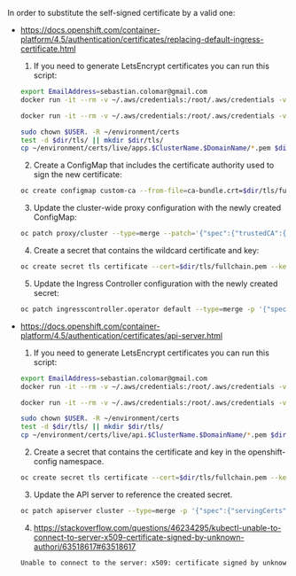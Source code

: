 In order to substitute the self-signed certificate by a valid one:
* https://docs.openshift.com/container-platform/4.5/authentication/certificates/replacing-default-ingress-certificate.html
  
  1. If you need to generate LetsEncrypt certificates you can run this script:
  ```bash
  export EmailAddress=sebastian.colomar@gmail.com
  docker run -it --rm -v ~/.aws/credentials:/root/.aws/credentials -v ~/environment/certs:/etc/letsencrypt certbot/dns-route53 certonly -n --dns-route53 --agree-tos --email $EmailAddress -d *.apps.$ClusterName.$DomainName
  
  docker run -it --rm -v ~/.aws/credentials:/root/.aws/credentials -v ~/environment/certs:/etc/letsencrypt certbot/dns-route53 certificates
  
  sudo chown $USER. -R ~/environment/certs
  test -d $dir/tls/ || mkdir $dir/tls/
  cp ~/environment/certs/live/apps.$ClusterName.$DomainName/*.pem $dir/tls/


  ```
  2. Create a ConfigMap that includes the certificate authority used to sign the new certificate:
  ```bash
  oc create configmap custom-ca --from-file=ca-bundle.crt=$dir/tls/fullchain.pem -n openshift-config


  ```
  3. Update the cluster-wide proxy configuration with the newly created ConfigMap:
  ```bash
  oc patch proxy/cluster --type=merge --patch='{"spec":{"trustedCA":{"name":"custom-ca"}}}'


  ```
  4. Create a secret that contains the wildcard certificate and key:
  ```bash
  oc create secret tls certificate --cert=$dir/tls/fullchain.pem --key=$dir/tls/privkey.pem -n openshift-ingress


  ```
  5. Update the Ingress Controller configuration with the newly created secret:
  ```bash
  oc patch ingresscontroller.operator default --type=merge -p '{"spec":{"defaultCertificate": {"name": "certificate"}}}' -n openshift-ingress-operator


  ```

* https://docs.openshift.com/container-platform/4.5/authentication/certificates/api-server.html

  1. If you need to generate LetsEncrypt certificates you can run this script:
  ```bash
  export EmailAddress=sebastian.colomar@gmail.com
  docker run -it --rm -v ~/.aws/credentials:/root/.aws/credentials -v ~/environment/certs:/etc/letsencrypt certbot/dns-route53 certonly -n --dns-route53 --agree-tos --email $EmailAddress -d api.$ClusterName.$DomainName
  
  docker run -it --rm -v ~/.aws/credentials:/root/.aws/credentials -v ~/environment/certs:/etc/letsencrypt certbot/dns-route53 certificates
  
  sudo chown $USER. -R ~/environment/certs
  test -d $dir/tls/ || mkdir $dir/tls/
  cp ~/environment/certs/live/api.$ClusterName.$DomainName/*.pem $dir/tls/


  ```
  2. Create a secret that contains the certificate and key in the openshift-config namespace.
  ```bash
  oc create secret tls certificate --cert=$dir/tls/fullchain.pem --key=$dir/tls/privkey.pem -n openshift-config


  ```
  3. Update the API server to reference the created secret.
  ```bash
  oc patch apiserver cluster --type=merge -p '{"spec":{"servingCerts":{"namedCertificates":[{"names":["api.'$ClusterName'.'$DomainName'"],"servingCertificate":{"name":"certificate"}}]}}}'
  
  
  ```
  4. https://stackoverflow.com/questions/46234295/kubectl-unable-to-connect-to-server-x509-certificate-signed-by-unknown-authori/63518617#63518617
  ```bash
  Unable to connect to the server: x509: certificate signed by unknown authority
  ```
